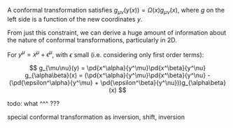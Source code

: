 
A conformal transformation satisfies $g_{\mu\nu}(y(x)) = \Omega(x)g_{\mu\nu}(x)$, where $g$ on the left side is a function of the new coordinates $y$.

From just this constraint, we can derive a huge amount of information about the nature of conformal transformations, particularly in 2D.

For $y^\mu = x^\mu + \epsilon^\mu$, with $\epsilon$ small (i.e. considering only first order terms):

$$
g_{\mu\nu}(y) = \pd{x^\alpha}{y^\mu}\pd{x^\beta}{y^\nu} g_{\alpha\beta}(x) = (\pd{x^\alpha}{y^\mu}\pd{x^\beta}{y^\nu} - (\pd{\epsilon^\alpha}{y^\mu} + \pd{\epsilon^\beta}{y^\nu}))g_{\alpha\beta}(x)
$$

todo: what ^^^ ???

special conformal transformation as inversion, shift, inversion



